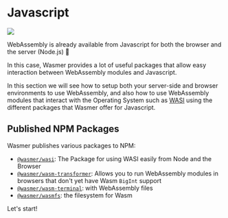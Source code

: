 # Javascript

![](../../.gitbook/assets/image%20%283%29%20%282%29%20%281%29.png)

WebAssembly is already available from Javascript for both the browser and the server \(Node.js\) 🤗

In this case, Wasmer provides a lot of useful packages that allow easy interaction between WebAssembly modules and Javascript.

In this section we will see how to setup both your server-side and browser environments to use WebAssembly, and also how to use WebAssembly modules that interact with the Operating System such as [WASI](wasi/) using the different packages that Wasmer offer for Javascript.

## Published NPM Packages

Wasmer publishes various packages to NPM:

* [`@wasmer/wasi`](https://www.npmjs.com/package/@wasmer/wasi): The Package for using WASI easily from Node and the Browser
* [`@wasmer/wasm-transformer`](https://www.npmjs.com/package/@wasmer/wasm-transformer): Allows you to run WebAssembly modules in browsers that don't yet have Wasm `BigInt` support
* [`@wasmer/wasm-terminal`](https://www.npmjs.com/package/@wasmer/wasm-terminal): with WebAssembly files
* [`@wasmer/wasmfs`](https://www.npmjs.com/package/@wasmer/wasmfs): the filesystem for Wasm

Let's start!
